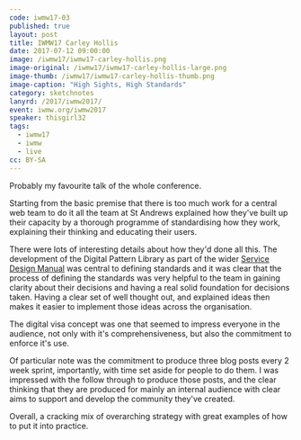 ```yaml
---
code: iwmw17-03
published: true
layout: post
title: IWMW17 Carley Hollis
date: 2017-07-12 09:00:00
image: /iwmw17/iwmw17-carley-hollis.png
image-original: /iwmw17/iwmw17-carley-hollis-large.png
image-thumb: /iwmw17/iwmw17-carley-hollis-thumb.png
image-caption: "High Sights, High Standards"
category: sketchnotes
lanyrd: /2017/iwmw2017/
event: iwmw.org/iwmw2017
speaker: thisgirl32
tags:
  - iwmw17
  - iwmw
  - live
cc: BY-SA
---
```


Probably my favourite talk of the whole conference.

Starting from the basic premise that there is too much work for a central web team to do it all the team at St Andrews explained how they've built up their capacity by a thorough programme of standardising how they work, explaining their thinking and educating their users.

There were lots of interesting details about how they'd done all this. The development of the Digital Pattern Library as part of the wider [Service Design Manual][service] was central to defining standards and it was clear that the process of defining the standards was very helpful to the team in gaining clarity about their decisions and having a real solid foundation for decisions taken. Having a clear set of well thought out, and explained ideas then makes it easier to implement those ideas across the organisation.

The digital visa concept was one that seemed to impress everyone in the audience, not only with it's comprehensiveness, but also the commitment to enforce it's use.

Of particular note was the commitment to produce three blog posts every 2 week sprint, importantly, with time set aside for people to do them. I was impressed with the follow through to produce those posts, and the clear thinking that they are produced for mainly an internal audience with clear aims to support and develop the community they've created.

Overall, a cracking mix of overarching strategy with great examples of how to put it into practice.

[service]:https://www.st-andrews.ac.uk/digital-standards/service-manual/
